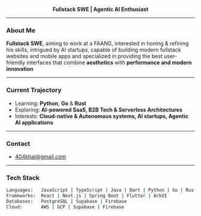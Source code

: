<!-- Futuristic GitHub README -->
<p align="center">
  <b>Fullstack SWE | Agentic AI Enthusiast</b>
</p>

---

### About Me  
**Fullstack SWE**, aiming to work at a FAANG, interested in honing & refining his skills, intrigued by AI startups, capable of building modern fullstack websites and mobile apps and specialized in providing the best user-friendly interfaces that combine **aesthetics** with **performance and modern innovation**

---

### Current Trajectory  
- Learning: **Python**, **Go** & **Rust**  
- Exploring: **AI-powered SaaS, B2B Tech & Serverless Architectures**  
- Interests: **Cloud-native & Autonomous systems, AI startups, Agentic AI applications**  

---

### Contact  
- 404khai@gmail.com

---

### Tech Stack  
```bash
Languages:   JavaScript | TypeScript | Java | Dart | Python | Go | Rust | ArkTs
Frameworks:  React | Next.js | Spring Boot | Flutter | ArkUI
Databases:   PostgreSQL | Supabase | Firebase  
Cloud:       AWS | GCP | Supabase | Firebase
 

